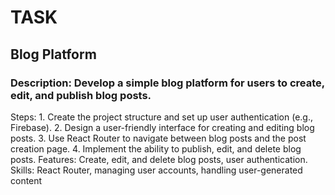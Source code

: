 # TASK
## Blog Platform

### Description: Develop a simple blog platform for users to create, edit, and publish blog posts.

Steps:
1.
Create the project structure and set up user authentication (e.g., Firebase).
2.
Design a user-friendly interface for creating and editing blog posts.
3.
Use React Router to navigate between blog posts and the post creation page.
4.
Implement the ability to publish, edit, and delete blog posts.
Features: Create, edit, and delete blog posts, user authentication.
Skills: React Router, managing user accounts, handling user-generated content